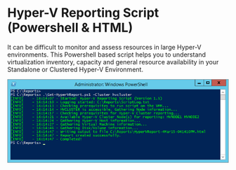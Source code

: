# Hyper-V Reporting Script (Powershell & HTML)

It can be difficult to monitor and assess resources in large Hyper-V environments. This Powershell based script helps you to understand virtualization inventory, capacity and general resource availability in your Standalone or Clustered Hyper-V Environment.


![](Images/get-hypervreport-ps.png?raw=true)

